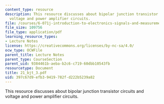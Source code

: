 ```yaml
---
content_type: resource
description: This resource discusses about bipolar junction transistor circuits and
  voltage and power amplifier circuits.
file: /courses/6-071j-introduction-to-electronics-signals-and-measurement-spring-2006/397c67d9efb39419782fd222b5239a82_21_bjt_3.pdf
file_size: 109756
file_type: application/pdf
learning_resource_types:
- Lecture Notes
license: https://creativecommons.org/licenses/by-nc-sa/4.0/
ocw_type: OCWFile
parent_title: Lecture Notes
parent_type: CourseSection
parent_uid: 9384461b-aeba-b2c6-c719-60dbb10543fb
resourcetype: Document
title: 21_bjt_3.pdf
uid: 397c67d9-efb3-9419-782f-d222b5239a82
---
```

This resource discusses about bipolar junction transistor circuits and voltage and power amplifier circuits.